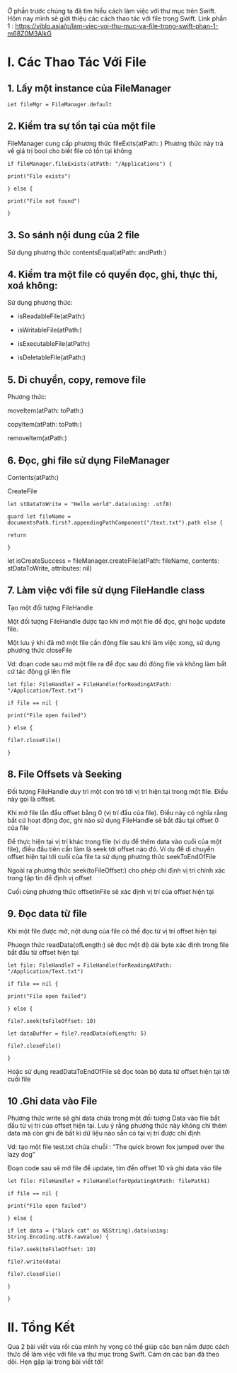 Ở phần trước chúng ta đã tìm hiểu cách làm việc với thư mục trên Swift. Hôm nay mình sẽ giới thiệu các cách thao tác với file trong Swift.
Link phần 1 : https://viblo.asia/p/lam-viec-voi-thu-muc-va-file-trong-swift-phan-1-m68Z0M3AlkG
# I. Các Thao Tác Với File
## 1. Lấy một instance của FileManager
```
Let fileMgr = FileManager.default
```

## 2. Kiểm tra sự tồn tại của một file

FileManager cung cấp phương thức fileExits(atPath: ) Phương thức này trả về giá trị bool cho biết file có tồn tại không
```
if fileManager.fileExists(atPath: "/Applications") {

print("File exists")

} else {

print("File not found")

}
```

## 3. So sánh nội dung của 2 file

Sử dụng phương thức contentsEqual(atPath: andPath:)

## 4. Kiểm tra một file có quyền đọc, ghi, thực thi, xoá không:

Sử dụng phương thức:

* isReadableFile(atPath:)

* isWritableFile(atPath:)

* isExecutableFile(atPath:)

* isDeletableFile(atPath:)

## 5. Di chuyển, copy, remove file

Phương thức:

moveItem(atPath: toPath:)

copyItem(atPath: toPath:)

removeItem(atPath:)

## 6. Đọc, ghi file sử dụng FileManager

Contents(atPath:)

CreateFile
```
let stDataToWrite = "Hello world".data(using: .utf8)

guard let fileName = documentsPath.first?.appendingPathComponent("/text.txt").path else {

return

}
```

let isCreateSuccess = fileManager.createFile(atPath: fileName, contents: stDataToWrite, attributes: nil)

## 7. Làm việc với file sử dụng FileHandle class

Tạo một đối tượng FileHandle

Một đối tượng FileHandle được tạo khi mở một file để đọc, ghi hoặc update file.

Một lưu ý khi đã mở một file cần đóng file sau khi làm việc xong, sử dụng phương thức closeFile

Vd: đoạn code sau mở một file ra để đọc sau đó đóng file và không làm bất cứ tác động gì lên file
```
let file: FileHandle? = FileHandle(forReadingAtPath: "/Application/Text.txt")

if file == nil {

print("File open failed")

} else {

file?.closeFile()

}
```

## 8. File Offsets và Seeking

Đối tượng FileHandle duy trì một con trỏ tới vị trí hiện tại trong một file. Điều này gọi là offset.

Khi mở file lần đầu offset bằng 0 (vị trí đầu của file). Điều này có nghĩa rằng bất cứ hoạt động đọc, ghi nào sử dụng FileHandle sẽ bắt đầu tại offset 0 của file

Để thực hiện tại vị trí khác trong file (ví dụ để thêm data vào cuối của một file), điều đầu tiên cần làm là seek tới offset nào đó. Ví dụ để di chuyển offset hiện tại tới cuối của file ta sử dụng phương thức seekToEndOfFile

Ngoài ra phương thức seek(toFileOffset:) cho phép chỉ định vị trí chính xác trong tập tin để định vị offset

Cuối cùng phương thức offsetInFile sẽ xác định vị trí của offset hiện tại

## 9. Đọc data từ file

Khi một file được mở, nột dung của file có thể đọc từ vị trí offset hiện tại

Phưogn thức readData(ofLength:) sẽ đọc một độ dài byte xác định trong file bắt đầu từ offset hiện tại
```
let file: FileHandle? = FileHandle(forReadingAtPath: "/Application/Text.txt")

if file == nil {

print("File open failed")

} else {

file?.seek(toFileOffset: 10)

let dataBuffer = file?.readData(ofLength: 5)

file?.closeFile()

}
```
Hoặc sử dụng readDataToEndOfFile sẽ đọc toàn bộ data từ offset hiện tại tới cuối file

## 10 .Ghi data vào File

Phương thức write sẽ ghi data chứa trong một đối tượng Data vào file bắt đầu từ vị trí của offset hiện tại. Lưu ý rằng phương thức này không chỉ thêm data mà còn ghi đè bất kì dữ liệu nào sẵn có tại vị trí được chỉ định

Vd: tạo một file test.txt chứa chuỗi : “The quick brown fox jumped over the lazy dog”

Đoạn code sau sẽ mở file để update, tim đến offset 10 và ghi data vào file
```
let file: FileHandle? = FileHandle(forUpdatingAtPath: filePath1)

if file == nil {

print("File open failed")

} else {

if let data = ("black cat" as NSString).data(using: String.Encoding.utf8.rawValue) {

file?.seek(toFileOffset: 10)

file?.write(data)

file?.closeFile()

}

}
```
# II. Tổng Kết
Qua 2 bài viết vừa rồi của mình hy vọng có thể giúp các bạn nắm được cách thức để làm việc với file và thư mục trong Swift. Cám ơn các bạn đã theo dõi. Hẹn gặp lại trong bài viết tới!